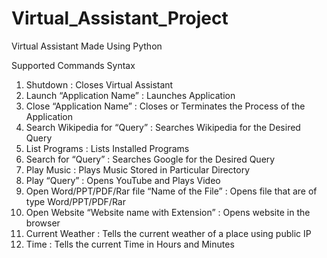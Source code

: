 # Virtual_Assistant_Project
Virtual Assistant Made Using Python


Supported Commands Syntax
1.	Shutdown : Closes Virtual Assistant
2.	Launch “Application Name” : Launches Application 
3.	Close “Application Name” : Closes or Terminates the Process of the Application
4.	Search Wikipedia for “Query” : Searches Wikipedia for the Desired Query
5.	List Programs : Lists Installed Programs
6.	Search for “Query” : Searches Google for the Desired Query
7.	Play Music : Plays Music Stored in Particular Directory
8.	Play “Query” : Opens YouTube and Plays Video
9.	Open Word/PPT/PDF/Rar file “Name of the File” : Opens file that are of type Word/PPT/PDF/Rar
10.	Open Website “Website name with Extension” : Opens website in the browser
11.	Current Weather : Tells the current weather of a place using public IP
12.	Time : Tells the current Time in Hours and Minutes
